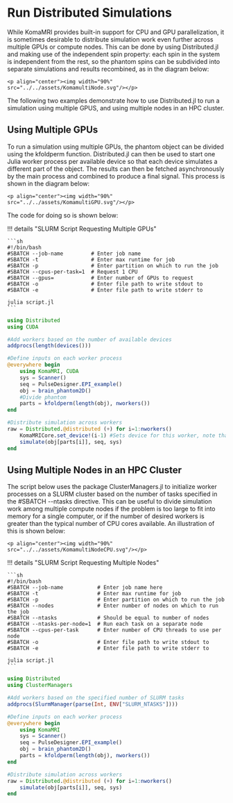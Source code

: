 # Run Distributed Simulations 

While KomaMRI provides built-in support for CPU and GPU parallelization, it is sometimes desirable to distribute simulation work even further across multiple GPUs or compute nodes. This can be done by using Distributed.jl and making use of the independent spin property: each spin in the system is independent from the rest, so the phantom spins can be subdivided into separate simulations and results recombined, as in the diagram below:

```@raw html
<p align="center"><img width="90%" src="../../assets/KomamultiNode.svg"/></p>
```

The following two examples demonstrate how to use Distributed.jl to run a simulation using multiple GPUS, and using multiple nodes in an HPC cluster.

## Using Multiple GPUs

To run a simulation using multiple GPUs, the phantom object can be divided using the kfoldperm function. Distributed.jl can then be used to start one Julia worker process per available device so that each device simulates a different part of the object. The results can then be fetched asynchronously by the main process and combined to produce a final signal. This process is shown in the diagram below: 

```@raw html
<p align="center"><img width="90%" src="../../assets/KomamultiGPU.svg"/></p>
```

The code for doing so is shown below:

!!! details "SLURM Script Requesting Multiple GPUs"

    ```sh
    #!/bin/bash
    #SBATCH --job-name         # Enter job name
    #SBATCH -t                 # Enter max runtime for job
    #SBATCH -p                 # Enter partition on which to run the job
    #SBATCH --cpus-per-task=1  # Request 1 CPU
    #SBATCH --gpus=            # Enter number of GPUs to request
    #SBATCH -o                 # Enter file path to write stdout to
    #SBATCH -e                 # Enter file path to write stderr to
    
    julia script.jl
    ```

```julia
using Distributed
using CUDA

#Add workers based on the number of available devices
addprocs(length(devices()))

#Define inputs on each worker process
@everywhere begin
    using KomaMRI, CUDA
    sys = Scanner()
    seq = PulseDesigner.EPI_example()
    obj = brain_phantom2D()
    #Divide phantom
    parts = kfoldperm(length(obj), nworkers())
end

#Distribute simulation across workers
raw = Distributed.@distributed (+) for i=1:nworkers()
    KomaMRICore.set_device!(i-1) #Sets device for this worker, note that CUDA devices are indexed from 0
    simulate(obj[parts[i]], seq, sys)
end
```

## Using Multiple Nodes in an HPC Cluster

The script below uses the package ClusterManagers.jl to initialize worker processes on a SLURM cluster based on the number of tasks specified in the #SBATCH --ntasks directive. This can be useful to divide simulation work among multiple compute nodes if the problem is too large to fit into memory for a single computer, or if the number of desired workers is greater than the typical number of CPU cores available. An illustration of this is shown below:

```@raw html
<p align="center"><img width="90%" src="../../assets/KomamultiNodeCPU.svg"/></p>
```

!!! details "SLURM Script Requesting Multiple Nodes"

    ```sh
    #!/bin/bash
    #SBATCH --job-name           # Enter job name here
    #SBATCH -t                   # Enter max runtime for job
    #SBATCH -p                   # Enter partition on which to run the job
    #SBATCH --nodes              # Enter number of nodes on which to run the job
    #SBATCH --ntasks             # Should be equal to number of nodes
    #SBATCH --ntasks-per-node=1  # Run each task on a separate node
    #SBATCH --cpus-per-task      # Enter number of CPU threads to use per node
    #SBATCH -o                   # Enter file path to write stdout to
    #SBATCH -e                   # Enter file path to write stderr to
    
    julia script.jl
    ```

```julia
using Distributed
using ClusterManagers

#Add workers based on the specified number of SLURM tasks
addprocs(SlurmManager(parse(Int, ENV["SLURM_NTASKS"])))

#Define inputs on each worker process
@everywhere begin
    using KomaMRI
    sys = Scanner()
    seq = PulseDesigner.EPI_example()
    obj = brain_phantom2D()
    parts = kfoldperm(length(obj), nworkers())
end

#Distribute simulation across workers
raw = Distributed.@distributed (+) for i=1:nworkers()
    simulate(obj[parts[i]], seq, sys)
end
```
